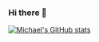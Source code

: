 ### Hi there 👋

[![Michael's GitHub stats](https://github-readme-stats.vercel.app/api?username=mquevill&count_private=true&show_icons=true&theme=transparent)](https://github.com/anuraghazra/github-readme-stats)

<!--
**mquevill/mquevill** is a ✨ _special_ ✨ repository because its `README.md` (this file) appears on your GitHub profile.

Here are some ideas to get you started:

- 🔭 I’m currently working on ...
- 🌱 I’m currently learning ...
- 👯 I’m looking to collaborate on ...
- 🤔 I’m looking for help with ...
- 💬 Ask me about ...
- 📫 How to reach me: ...
- 😄 Pronouns: ...
- ⚡ Fun fact: ...
-->
